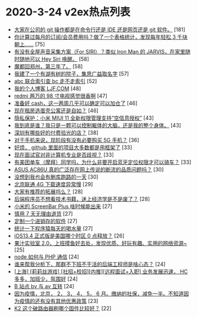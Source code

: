 # 2020-3-24 v2ex热点列表

+ [大家在公司的 git 操作都是在命令行还是 IDE 还是网页还是 git 软件。](https://www.v2ex.com/t/655571#reply181) [181]
+ [你计算过每月的订阅/会员费用吗？做了一个表格统计，发现每年轻松 3 千块朝上……](https://www.v2ex.com/t/655678#reply75) [75]
+ [有没有全屋声音采集方案（For SIRI）？类似 Iron Man 的 JARVIS，在家里随时随地可以 Hey Siri 唤醒。](https://www.v2ex.com/t/655559#reply58) [58]
+ [魔都回郑州，第三年了。](https://www.v2ex.com/t/655572#reply58) [58]
+ [我建了一个有湖有树的院子，集思广益取名字](https://www.v2ex.com/t/655785#reply57) [57]
+ [abc 联合索引查 bc 走不走索引](https://www.v2ex.com/t/655560#reply52) [52]
+ [我的个人博客 LJF.COM](https://www.v2ex.com/t/655769#reply48) [48]
+ [redmi 两万的 98 寸电视感觉很香啊](https://www.v2ex.com/t/655733#reply47) [47]
+ [准备好 cash，这一两周几乎可以确定可以加仓了](https://www.v2ex.com/t/655627#reply46) [46]
+ [现在租房选蛋壳公寓还是自如？](https://www.v2ex.com/t/655633#reply46) [46]
+ [隐私保护：小米 MIUI 11 全新权限管理支持“空信息授权”](https://www.v2ex.com/t/655623#reply43) [43]
+ [我到底是谁？我只是一颗可以控制躯体的大脑，还是我的整个身体。](https://www.v2ex.com/t/655609#reply43) [43]
+ [深圳有哪些好的付费验光的店？](https://www.v2ex.com/t/655593#reply38) [38]
+ [对于手机来说，现阶段有没有必要购买 5G 手机？](https://www.v2ex.com/t/655762#reply36) [36]
+ [好烦， github 里面的项目大多数都是用框架了](https://www.v2ex.com/t/655712#reply33) [33]
+ [现在面试官对非计算机专业是否歧视？](https://www.v2ex.com/t/655776#reply33) [33]
+ [有美团单车（摩拜）同学吗，为什么非要开启蓝牙定位权限才可以骑车？](https://www.v2ex.com/t/655588#reply33) [33]
+ [ASUS AC86U 真的广泛存在网上传说的断流的品质问题吗？](https://www.v2ex.com/t/655753#reply30) [30]
+ [没想到我也会有删库跑路的一天](https://www.v2ex.com/t/655805#reply30) [30]
+ [北京联通 4G 下载速度异常慢](https://www.v2ex.com/t/655577#reply29) [29]
+ [大家有推荐的拓展坞么？](https://www.v2ex.com/t/655721#reply28) [28]
+ [后端程序员不想看技术书籍，迷上经济学是不是废了？](https://www.v2ex.com/t/655779#reply28) [28]
+ [小米的 ScreenBar Plus 啥时候能出来](https://www.v2ex.com/t/655654#reply27) [27]
+ [慎用 7 天无理由退货](https://www.v2ex.com/t/655724#reply27) [27]
+ [定制一个进销存的软件](https://www.v2ex.com/t/655740#reply27) [27]
+ [统计一下程序猿每天的喝水量](https://www.v2ex.com/t/655742#reply27) [27]
+ [iOS13.4 正式版是美国哪个时区 0 点释放？](https://www.v2ex.com/t/655576#reply26) [26]
+ [果汁实验室 2.0，上班摸鱼好去处，发现优质、好玩有趣、实用的网络资源~](https://www.v2ex.com/t/655685#reply25) [25]
+ [node 如何与 PHP 通信](https://www.v2ex.com/t/655641#reply24) [24]
+ [谁来帮我分析下，那群不下班不干活的后端工程师是啥心态？](https://www.v2ex.com/t/655791#reply24) [24]
+ [[上海] [莉莉丝游戏] [社招+校招][内推][远程面试+入职] 业务发展迅速， HC 多多，加班少，氛围好](https://www.v2ex.com/t/655565#reply24) [24]
+ [B 站点 bv 与 av 互转](https://www.v2ex.com/t/655569#reply24) [24]
+ [因为疫情，北京， 2， 3， 4， 5， 6 月。缴纳的社保，减免一半。不知道因为疫情的还有没有其他优惠政策](https://www.v2ex.com/t/655643#reply23) [23]
+ [K2 这个破路由器刷哪个固件比较好？](https://www.v2ex.com/t/655732#reply22) [22]
